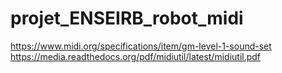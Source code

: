 # projet_ENSEIRB_robot_midi

https://www.midi.org/specifications/item/gm-level-1-sound-set
https://media.readthedocs.org/pdf/midiutil/latest/midiutil.pdf

